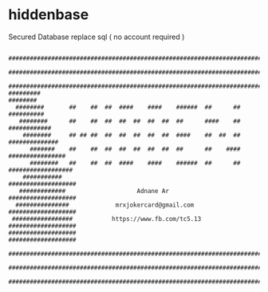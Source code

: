 # hiddenbase
Secured Database replace sql ( no account required )

          #########################################################################
          ###########################################################################
          ############################################################################
    #########                                                                  ########
      ########       ##    ##  ##  ####    ####    ######  ##      ##         ##########
       ########      ##    ##  ##  ##  ##  ##  ##  ##      ####    ##        ############
        ########     ## ## ##  ##  ##  ##  ##  ##  ####    ##  ##  ##       ##############
          #######    ##    ##  ##  ##  ##  ##  ##  ##      ##    ####      ################
          ########   ##    ##  ##  ####    ####    ######  ##      ##     ##################
        ###########                                                      ###################
       #############                    Adnane Ar                       ###################
      ###############             mrxjokercard@gmail.com               ###################
     #################           https://www.fb.com/tc5.13            ###################
    ###################                                              ###################
          #############################################################################
          ############################################################################
          ###########################################################################

